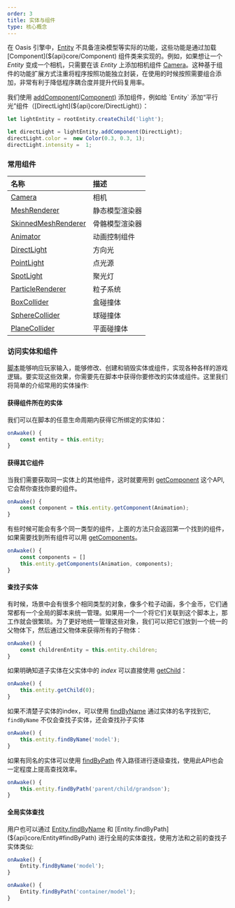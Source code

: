 ```yaml
---
order: 3
title: 实体与组件
type: 核心概念
---
```


在 Oasis 引擎中，[Entity](${api}core/Entity) 不具备渲染模型等实际的功能，这些功能是通过加载 [Component](${api}core/Component) 组件类来实现的。例如，如果想让一个 *Entity* 变成一个相机，只需要在该 *Entity* 上添加相机组件 [Camera](${api}core/Camera)。这种基于组件的功能扩展方式注重将程序按照功能独立封装，在使用的时候按照需要组合添加，非常有利于降低程序耦合度并提升代码复用率。


我们使用 [addComponent(Component)](${api}core/Entity#addComponent) 添加组件，例如给 `Entity` 添加“平行光”组件（[DirectLight](${api}core/DirectLight)）：


```typescript
let lightEntity = rootEntity.createChild('light');

let directLight = lightEntity.addComponent(DirectLight);
directLight.color =  new Color(0.3, 0.3, 1);
directLight.intensity =  1;
```


### 常用组件
| 名称 |  描述 |
| :--- | :--- |
| [Camera](${api}core/Camera) | 相机 |
| [MeshRenderer](${api}core/MeshRenderer) |  静态模型渲染器 |
| [SkinnedMeshRenderer](${api}core/SkinnedMeshRenderer) | 骨骼模型渲染器 |
| [Animator](${api}core/Animator) | 动画控制组件 |
| [DirectLight](${api}core/DirectLight) | 方向光 |
| [PointLight](${api}core/PointLight) | 点光源 |
| [SpotLight](${api}core/SpotLight) | 聚光灯 |
| [ParticleRenderer](${api}core/ParticleRenderer) | 粒子系统 |
| [BoxCollider](${api}core/BoxCollider) | 盒碰撞体 |
| [SphereCollider](${api}core/SphereCollider) | 球碰撞体 |
| [PlaneCollider](${api}core/PlaneCollider) | 平面碰撞体 |



### 访问实体和组件

[脚本](${docs}script-cn)能够响应玩家输入，能够修改、创建和销毁实体或组件，实现各种各样的游戏逻辑。要实现这些效果，你需要先在脚本中获得你要修改的实体或组件。这里我们将简单的介绍常用的实体操作:

#### 获得组件所在的实体
我们可以在脚本的任意生命周期内获得它所绑定的实体如：
```typescript
onAwake() {
	const entity = this.entity;
}
```
#### 获得其它组件

当我们需要获取同一实体上的其他组件，这时就要用到 [getComponent](${api}core/Entity#getComponent) 这个API, 它会帮你查找你要的组件。

```typescript
onAwake() {
	const component = this.entity.getComponent(Animation);
}
```

有些时候可能会有多个同一类型的组件，上面的方法只会返回第一个找到的组件，如果需要找到所有组件可以用 [getComponents](${api}core/Entity#getComponents)。

```typescript
onAwake() {
 	const components = []
	this.entity.getComponents(Animation, components);
}
```

#### 查找子实体
有时候，场景中会有很多个相同类型的对象，像多个粒子动画，多个金币，它们通常都有一个全局的脚本来统一管理。如果用一个一个将它们关联到这个脚本上，那工作就会很繁琐。为了更好地统一管理这些对象，我们可以把它们放到一个统一的父物体下，然后通过父物体来获得所有的子物体：

```typescript
onAwake() {
	const childrenEntity = this.entity.children;
}
```

如果明确知道子实体在父实体中的 *index* 可以直接使用 [getChild](${api}core/Entity#getChild)：          

```typescript
onAwake() {
	this.entity.getChild(0);
}
```

如果不清楚子实体的index，可以使用 [findByName](${api}core/Entity#findByName) 通过实体的名字找到它, `findByName` 不仅会查找子实体，还会查找孙子实体

```typescript
onAwake() {
	this.entity.findByName('model');
}
```

如果有同名的实体可以使用 [findByPath](${api}core/Entity#findByPath) 传入路径进行逐级查找，使用此API也会一定程度上提高查找效率。

```typescript
onAwake() {
	this.entity.findByPath('parent/child/grandson');
}
```

#### 全局实体查找

用户也可以通过 [Entity.findByName](${api}core/Entity#findByName) 和 [Entity.findByPath](${api}core/Entity#findByPath) 进行全局的实体查找，使用方法和之前的查找子实体类似:

```typescript
onAwake() {
	Entity.findByName('model');
}
```
```typescript
onAwake() {
	Entity.findByPath('container/model');
}
```


